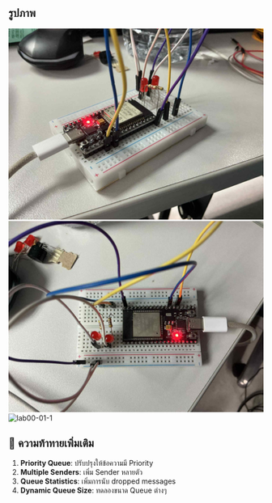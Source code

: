 ## รูปภาพ
![lab00-01-2](../../Image/lab02-03-1.jpg)
![lab00-01-3](../../Image/lab02-03-2.jpg)
![lab00-01-1](../../Image/lab02-03-3.jpg)

## 🚀 ความท้าทายเพิ่มเติม

1. **Priority Queue**: ปรับปรุงให้ข้อความมี Priority
2. **Multiple Senders**: เพิ่ม Sender หลายตัว
3. **Queue Statistics**: เพิ่มการนับ dropped messages
4. **Dynamic Queue Size**: ทดลองขนาด Queue ต่างๆ
